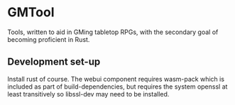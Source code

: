 GMTool
======

Tools, written to aid in GMing tabletop RPGs,
with the secondary goal of becoming proficient in Rust.

Development set-up
------------------

Install rust of course.
The webui component requires wasm-pack
which is included as part of build-dependencies,
but requires the system openssl at least transitively
so libssl-dev may need to be installed.
